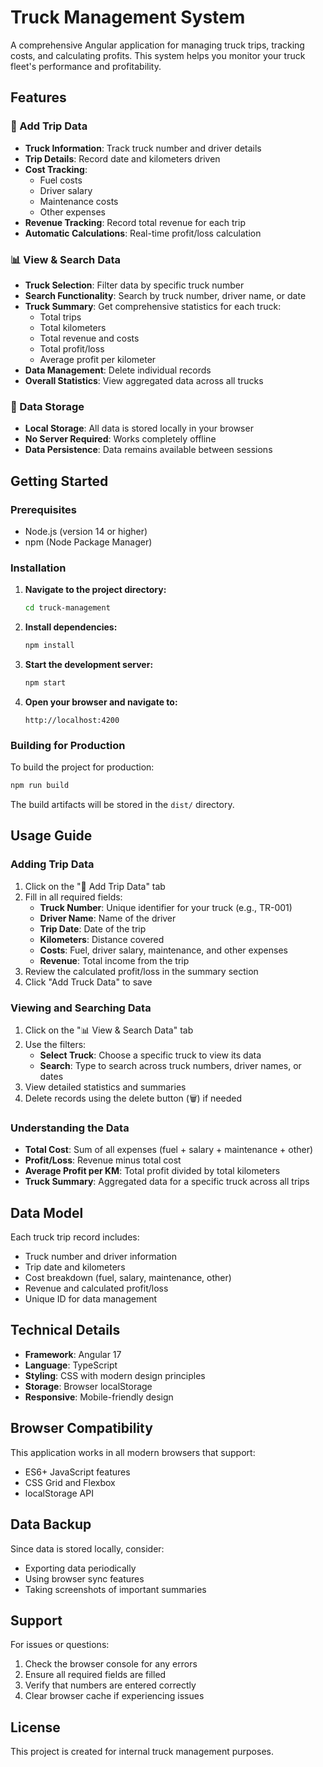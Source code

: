 # Truck Management System

A comprehensive Angular application for managing truck trips, tracking costs, and calculating profits. This system helps you monitor your truck fleet's performance and profitability.

## Features

### 📝 Add Trip Data
- **Truck Information**: Track truck number and driver details
- **Trip Details**: Record date and kilometers driven
- **Cost Tracking**: 
  - Fuel costs
  - Driver salary
  - Maintenance costs
  - Other expenses
- **Revenue Tracking**: Record total revenue for each trip
- **Automatic Calculations**: Real-time profit/loss calculation

### 📊 View & Search Data
- **Truck Selection**: Filter data by specific truck number
- **Search Functionality**: Search by truck number, driver name, or date
- **Truck Summary**: Get comprehensive statistics for each truck:
  - Total trips
  - Total kilometers
  - Total revenue and costs
  - Total profit/loss
  - Average profit per kilometer
- **Data Management**: Delete individual records
- **Overall Statistics**: View aggregated data across all trucks

### 💾 Data Storage
- **Local Storage**: All data is stored locally in your browser
- **No Server Required**: Works completely offline
- **Data Persistence**: Data remains available between sessions

## Getting Started

### Prerequisites
- Node.js (version 14 or higher)
- npm (Node Package Manager)

### Installation

1. **Navigate to the project directory:**
   ```bash
   cd truck-management
   ```

2. **Install dependencies:**
   ```bash
   npm install
   ```

3. **Start the development server:**
   ```bash
   npm start
   ```

4. **Open your browser and navigate to:**
   ```
   http://localhost:4200
   ```

### Building for Production

To build the project for production:

```bash
npm run build
```

The build artifacts will be stored in the `dist/` directory.

## Usage Guide

### Adding Trip Data

1. Click on the "📝 Add Trip Data" tab
2. Fill in all required fields:
   - **Truck Number**: Unique identifier for your truck (e.g., TR-001)
   - **Driver Name**: Name of the driver
   - **Trip Date**: Date of the trip
   - **Kilometers**: Distance covered
   - **Costs**: Fuel, driver salary, maintenance, and other expenses
   - **Revenue**: Total income from the trip
3. Review the calculated profit/loss in the summary section
4. Click "Add Truck Data" to save

### Viewing and Searching Data

1. Click on the "📊 View & Search Data" tab
2. Use the filters:
   - **Select Truck**: Choose a specific truck to view its data
   - **Search**: Type to search across truck numbers, driver names, or dates
3. View detailed statistics and summaries
4. Delete records using the delete button (🗑️) if needed

### Understanding the Data

- **Total Cost**: Sum of all expenses (fuel + salary + maintenance + other)
- **Profit/Loss**: Revenue minus total cost
- **Average Profit per KM**: Total profit divided by total kilometers
- **Truck Summary**: Aggregated data for a specific truck across all trips

## Data Model

Each truck trip record includes:
- Truck number and driver information
- Trip date and kilometers
- Cost breakdown (fuel, salary, maintenance, other)
- Revenue and calculated profit/loss
- Unique ID for data management

## Technical Details

- **Framework**: Angular 17
- **Language**: TypeScript
- **Styling**: CSS with modern design principles
- **Storage**: Browser localStorage
- **Responsive**: Mobile-friendly design

## Browser Compatibility

This application works in all modern browsers that support:
- ES6+ JavaScript features
- CSS Grid and Flexbox
- localStorage API

## Data Backup

Since data is stored locally, consider:
- Exporting data periodically
- Using browser sync features
- Taking screenshots of important summaries

## Support

For issues or questions:
1. Check the browser console for any errors
2. Ensure all required fields are filled
3. Verify that numbers are entered correctly
4. Clear browser cache if experiencing issues

## License

This project is created for internal truck management purposes.
